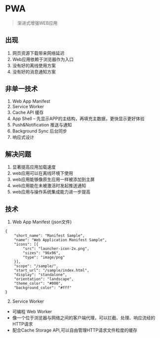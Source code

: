 # PWA
> 渐进式增强WEB应用

## 出现
1. 网页资源下载带来网络延迟
2. Web应用依赖于浏览器作为入口
3. 没有好的离线使用方案
4. 没有好的消息通知方案 

## 非单一技术
1. Web App Manifest
2. Service Worker
3. Cache API 缓存
4. App Shell – 先显示APP的主结构，再填充主数据，更快显示更好体验
5. Push&Notification 推送与通知
6. Background Sync 后台同步
7. 响应式设计

## 解决问题
1. 显著提高应用加载速度
2. web应用可以在离线环境下使用
3. web应用能够像原生应用一样被添加到主屏
4. web应用能在未被激活时发起推送通知
5. web应用与操作系统集成能力进一步提高


## 技术
1. Web App Manifest (json文件)
```
{
	"short_name": "Manifest Sample",
	"name": "Web Application Manifest Sample",
	"icons": [{
		"src": "launcher-icon-2x.png",
		"sizes": "96x96",
		"type": "image/png"
	}],
	"scope": "/sample/",
	"start_url": "/sample/index.html",
	"display": "standalone",
	"orientation": "landscape",
	"theme_color": "#000",
	"background_color": "#fff"	
}
```

2. Service Worker
- 可编程 Web Worker
- 像一个位于浏览器与网络之间的客户端代理，可以拦截、处理、响应流经的HTTP请求
- 配合Cache Storage API,可以自由管理HTTP请求文件粒度的缓存
 